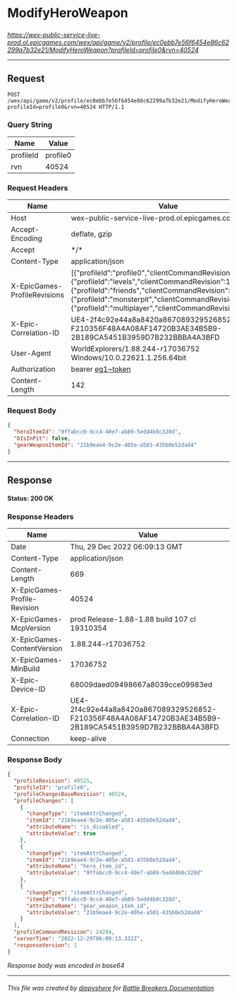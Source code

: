 # ModifyHeroWeapon

#####

*https://wex-public-service-live-prod.ol.epicgames.com/wex/api/game/v2/profile/ec0ebb7e56f6454e86c62299a7b32e21/ModifyHeroWeapon?profileId=profile0&rvn=40524*



___

## Request

```http request
POST /wex/api/game/v2/profile/ec0ebb7e56f6454e86c62299a7b32e21/ModifyHeroWeapon?profileId=profile0&rvn=40524 HTTP/1.1
```

### Query String

| Name | Value |
|---|---|
| profileId | profile0 |
| rvn | 40524 |




### Request Headers

| Name | Value |
|---|---|
| Host | wex-public-service-live-prod.ol.epicgames.com |
| Accept-Encoding | deflate, gzip |
| Accept | \*/\* |
| Content-Type | application/json |
| X-EpicGames-ProfileRevisions | [{"profileId":"profile0","clientCommandRevision":24203},{"profileId":"levels","clientCommandRevision":14486},{"profileId":"friends","clientCommandRevision":8264},{"profileId":"monsterpit","clientCommandRevision":1081},{"profileId":"multiplayer","clientCommandRevision":900}] |
| X-Epic-Correlation-ID | UE4-2f4c92e44a8a8420a867089329526852-F210356F48A4A08AF14720B3AE34B5B9-2B189CA5451B3959D7B232BBBA4A3BFD |
| User-Agent | WorldExplorers/1.88.244-r17036752 Windows/10.0.22621.1.256.64bit |
| Authorization | bearer [eg1~token](https://github.com/dippyshere/battle-breakers-documentation/blob/master/docs/common/tokens/eg1.md) |
| Content-Length | 142 |


### Request Body

```json
{
  "heroItemId": "9ffabcc0-9cc4-40e7-ab89-5edd4b0c328d",
  "bIsInPit": false,
  "gearWeaponItemId": "21b9eae4-9c2e-405e-a501-435b0e52dad4"
}
```

___

## Response

#### Status: 200 OK




### Response Headers

| Name | Value |
|---|---|
| Date | Thu, 29 Dec 2022 06:09:13 GMT |
| Content-Type | application/json |
| Content-Length | 669 |
| X-EpicGames-Profile-Revision | 40524 |
| X-EpicGames-McpVersion | prod Release-1.88-1.88 build 107 cl 19310354 |
| X-EpicGames-ContentVersion | 1.88.244-r17036752 |
| X-EpicGames-MinBuild | 17036752 |
| X-Epic-Device-ID | 68009daed09498667a8039cce09983ed |
| X-Epic-Correlation-ID | UE4-2f4c92e44a8a8420a867089329526852-F210356F48A4A08AF14720B3AE34B5B9-2B189CA5451B3959D7B232BBBA4A3BFD |
| Connection | keep-alive |


### Response Body

```json
{
  "profileRevision": 40525,
  "profileId": "profile0",
  "profileChangesBaseRevision": 40524,
  "profileChanges": [
    {
      "changeType": "itemAttrChanged",
      "itemId": "21b9eae4-9c2e-405e-a501-435b0e52dad4",
      "attributeName": "is_disabled",
      "attributeValue": true
    },
    {
      "changeType": "itemAttrChanged",
      "itemId": "21b9eae4-9c2e-405e-a501-435b0e52dad4",
      "attributeName": "hero_item_id",
      "attributeValue": "9ffabcc0-9cc4-40e7-ab89-5edd4b0c328d"
    },
    {
      "changeType": "itemAttrChanged",
      "itemId": "9ffabcc0-9cc4-40e7-ab89-5edd4b0c328d",
      "attributeName": "gear_weapon_item_id",
      "attributeValue": "21b9eae4-9c2e-405e-a501-435b0e52dad4"
    }
  ],
  "profileCommandRevision": 24204,
  "serverTime": "2022-12-29T06:09:13.332Z",
  "responseVersion": 1
}
```

*Response body was encoded in base64*

___

###### This file was created by [dippyshere](https://github.com/dippyshere) for [Battle Breakers Documentation](https://github.com/dippyshere/battle-breakers-documentation)
